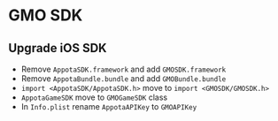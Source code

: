 # GMO SDK

## Upgrade iOS SDK
- Remove `AppotaSDK.framework` and add `GMOSDK.framework`
- Remove `AppotaBundle.bundle` and add `GMOBundle.bundle`
- `import <AppotaSDK/AppotaSDK.h>` move to `import <GMOSDK/GMOSDK.h>`
- `AppotaGameSDK` move to `GMOGameSDK` class
- In `Info.plist` rename `AppotaAPIKey` to `GMOAPIKey`
